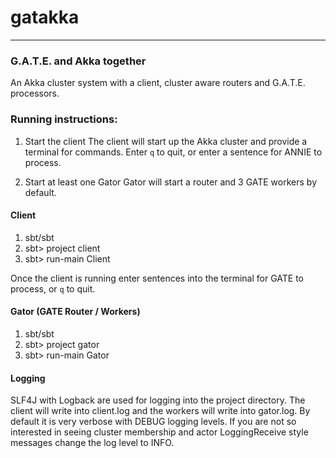 # gatakka
***

### G.A.T.E. and Akka together
An Akka cluster system with a client, cluster aware routers and G.A.T.E. processors.

### Running instructions:
1. Start the client
  The client will start up the Akka cluster and provide a terminal for commands. Enter `q` to quit,
  or enter a sentence for ANNIE to process.

2. Start at least one Gator
  Gator will start a router and 3 GATE workers by default.

#### Client

1. sbt/sbt
2. sbt> project client
3. sbt> run-main Client

Once the client is running enter sentences into the terminal for GATE to process, or `q` to quit.

#### Gator (GATE Router / Workers)

1. sbt/sbt
2. sbt> project gator
3. sbt> run-main Gator

#### Logging
SLF4J with Logback are used for logging into the project directory. The client will write into client.log and the
workers will write into gator.log. By default it is very verbose with DEBUG logging levels. If you are not so
interested in seeing cluster membership and actor LoggingReceive style messages change the log level to INFO.

